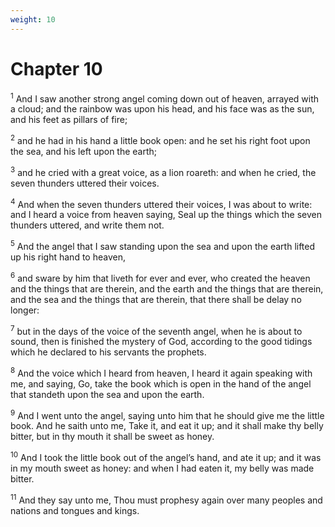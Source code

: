 ```yaml
---
weight: 10
---
```


# Chapter 10

<sup>1</sup> And I saw another strong angel coming down out of heaven, arrayed with a cloud; and the rainbow was upon his head, and his face was as the sun, and his feet as pillars of fire; 

<sup>2</sup> and he had in his hand a little book open: and he set his right foot upon the sea, and his left upon the earth; 

<sup>3</sup> and he cried with a great voice, as a lion roareth: and when he cried, the seven thunders uttered their voices. 

<sup>4</sup> And when the seven thunders uttered their voices, I was about to write: and I heard a voice from heaven saying, Seal up the things which the seven thunders uttered, and write them not. 

<sup>5</sup> And the angel that I saw standing upon the sea and upon the earth lifted up his right hand to heaven, 

<sup>6</sup> and sware by him that liveth for ever and ever, who created the heaven and the things that are therein, and the earth and the things that are therein, and the sea and the things that are therein, that there shall be delay no longer: 

<sup>7</sup> but in the days of the voice of the seventh angel, when he is about to sound, then is finished the mystery of God, according to the good tidings which he declared to his servants the prophets. 

<sup>8</sup> And the voice which I heard from heaven, I heard it again speaking with me, and saying, Go, take the book which is open in the hand of the angel that standeth upon the sea and upon the earth. 

<sup>9</sup> And I went unto the angel, saying unto him that he should give me the little book. And he saith unto me, Take it, and eat it up; and it shall make thy belly bitter, but in thy mouth it shall be sweet as honey. 

<sup>10</sup> And I took the little book out of the angel’s hand, and ate it up; and it was in my mouth sweet as honey: and when I had eaten it, my belly was made bitter. 

<sup>11</sup> And they say unto me, Thou must prophesy again over many peoples and nations and tongues and kings. 


